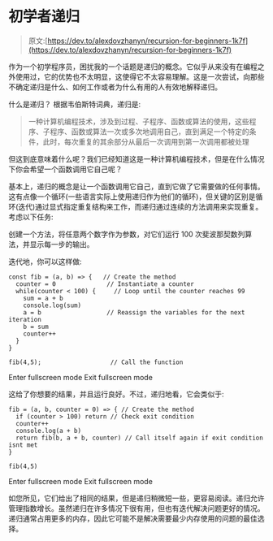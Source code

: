 # 初学者递归

> 原文:[https://dev.to/alexdovzhanyn/recursion-for-beginners-1k7f](https://dev.to/alexdovzhanyn/recursion-for-beginners-1k7f)

作为一个初学程序员，困扰我的一个话题是递归的概念。它似乎从来没有在编程之外使用过，它的优势也不太明显，这使得它不太容易理解。这是一次尝试，向那些不确定递归是什么、如何工作或者为什么有用的人有效地解释递归。

什么是递归？
根据韦伯斯特词典，递归是:

> 一种计算机编程技术，涉及到过程、子程序、函数或算法的使用，这些程序、子程序、函数或算法一次或多次地调用自己，直到满足一个特定的条件，此时，每次重复的其余部分从最后一次调用到第一次调用都被处理

但这到底意味着什么呢？我们已经知道这是一种计算机编程技术，但是在什么情况下你会希望一个函数调用它自己呢？

基本上，递归的概念是让一个函数调用它自己，直到它做了它需要做的任何事情。这有点像一个循环(一些语言实际上使用递归作为他们的循环)，但关键的区别是循环(迭代)通过显式指定重复结构来工作，而递归通过连续的方法调用来实现重复。考虑以下任务:

创建一个方法，将任意两个数字作为参数，对它们运行 100 次斐波那契数列算法，并显示每一步的输出。

迭代地，你可以这样做:

```
const fib = (a, b) => {   // Create the method
  counter = 0              // Instantiate a counter
  while(counter < 100) {     // Loop until the counter reaches 99 
    sum = a + b
    console.log(sum)
    a = b                  // Reassign the variables for the next iteration
    b = sum
    counter++
  }
}

fib(4,5);                   // Call the function 
```

Enter fullscreen mode Exit fullscreen mode

这给了你想要的结果，并且运行良好。不过，递归地看，它会类似于:

```
fib = (a, b, counter = 0) => { // Create the method
  if (counter > 100) return // Check exit condition
  counter++
  console.log(a + b)
  return fib(b, a + b, counter) // Call itself again if exit condition isnt met
}

fib(4,5) 
```

Enter fullscreen mode Exit fullscreen mode

如您所见，它们给出了相同的结果，但是递归稍微短一些，更容易阅读。递归允许管理指数增长。虽然递归在许多情况下很有用，但也有迭代解决问题更好的情况。递归通常占用更多的内存，因此它可能不是解决需要最少内存使用的问题的最佳选择。